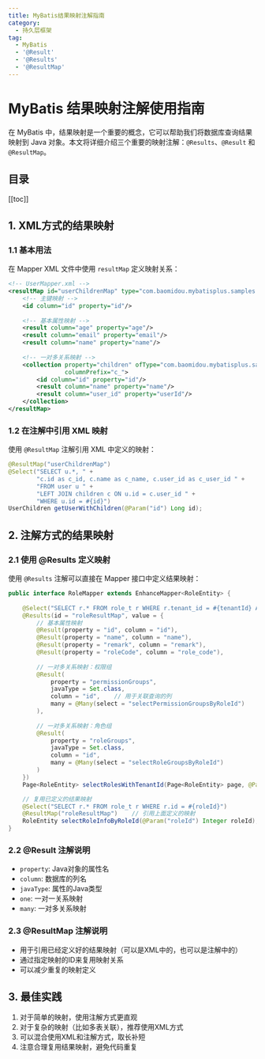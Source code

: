```yaml
---
title: MyBatis结果映射注解指南
category:
  - 持久层框架
tag:
  - MyBatis
  - '@Result'
  - '@Results'
  - '@ResultMap'
---
```


# MyBatis 结果映射注解使用指南

在 MyBatis 中，结果映射是一个重要的概念，它可以帮助我们将数据库查询结果映射到 Java 对象。本文将详细介绍三个重要的映射注解：`@Results`、`@Result` 和 `@ResultMap`。

## 目录

[[toc]]

## 1. XML方式的结果映射

### 1.1 基本用法

在 Mapper XML 文件中使用 `resultMap` 定义映射关系：

```xml
<!-- UserMapper.xml -->
<resultMap id="userChildrenMap" type="com.baomidou.mybatisplus.samples.pagination.model.UserChildren">
    <!-- 主键映射 -->
    <id column="id" property="id"/>
    
    <!-- 基本属性映射 -->
    <result column="age" property="age"/>
    <result column="email" property="email"/>
    <result column="name" property="name"/>
    
    <!-- 一对多关系映射 -->
    <collection property="children" ofType="com.baomidou.mybatisplus.samples.pagination.entity.Children" 
                columnPrefix="c_">
        <id column="id" property="id"/>
        <result column="name" property="name"/>
        <result column="user_id" property="userId"/>
    </collection>
</resultMap>
```

### 1.2 在注解中引用 XML 映射

使用 `@ResultMap` 注解引用 XML 中定义的映射：

```java
@ResultMap("userChildrenMap")
@Select("SELECT u.*, " +
        "c.id as c_id, c.name as c_name, c.user_id as c_user_id " +
        "FROM user u " +
        "LEFT JOIN children c ON u.id = c.user_id " +
        "WHERE u.id = #{id}")
UserChildren getUserWithChildren(@Param("id") Long id);
```

## 2. 注解方式的结果映射

### 2.1 使用 @Results 定义映射

使用 `@Results` 注解可以直接在 Mapper 接口中定义结果映射：

```java
public interface RoleMapper extends EnhanceMapper<RoleEntity> {
    
    @Select("SELECT r.* FROM role_t r WHERE r.tenant_id = #{tenantId} AND r.remove = 0")
    @Results(id = "roleResultMap", value = {
        // 基本属性映射
        @Result(property = "id", column = "id"),
        @Result(property = "name", column = "name"),
        @Result(property = "remark", column = "remark"),
        @Result(property = "roleCode", column = "role_code"),
        
        // 一对多关系映射：权限组
        @Result(
            property = "permissionGroups",
            javaType = Set.class,
            column = "id",    // 用于关联查询的列
            many = @Many(select = "selectPermissionGroupsByRoleId")
        ),
        
        // 一对多关系映射：角色组
        @Result(
            property = "roleGroups",
            javaType = Set.class,
            column = "id",
            many = @Many(select = "selectRoleGroupsByRoleId")
        )
    })
    Page<RoleEntity> selectRolesWithTenantId(Page<RoleEntity> page, @Param("tenantId") Integer tenantId);

    // 复用已定义的结果映射
    @Select("SELECT r.* FROM role_t r WHERE r.id = #{roleId}")
    @ResultMap("roleResultMap")    // 引用上面定义的映射
    RoleEntity selectRoleInfoByRoleId(@Param("roleId") Integer roleId);
}
```

### 2.2 @Result 注解说明

- `property`: Java对象的属性名
- `column`: 数据库的列名
- `javaType`: 属性的Java类型
- `one`: 一对一关系映射
- `many`: 一对多关系映射

### 2.3 @ResultMap 注解说明

- 用于引用已经定义好的结果映射（可以是XML中的，也可以是注解中的）
- 通过指定映射的ID来复用映射关系
- 可以减少重复的映射定义

## 3. 最佳实践

1. 对于简单的映射，使用注解方式更直观
2. 对于复杂的映射（比如多表关联），推荐使用XML方式
3. 可以混合使用XML和注解方式，取长补短
4. 注意合理复用结果映射，避免代码重复

